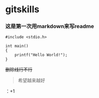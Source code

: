# gitskills  

### 这是第一次用markdown来写readme ###

~~~
#include <stdio.h>

int main()
{
	printf("Hello World!");
}
~~~

~~删除线行不行~~

> 希望越来越好

：+1
